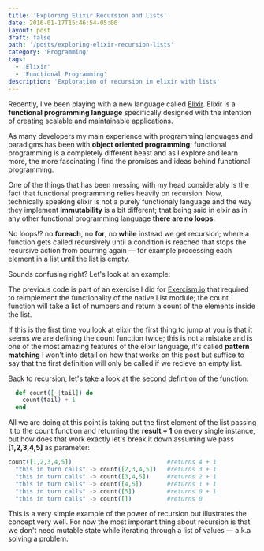 ```yaml
---
title: 'Exploring Elixir Recursion and Lists'
date: 2016-01-17T15:46:54-05:00
layout: post
draft: false
path: '/posts/exploring-elixir-recursion-lists'
category: 'Programming'
tags:
  - 'Elixir'
  - 'Functional Programming'
description: 'Exploration of recursion in elixir with lists'
---
```


Recently, I've been playing with a new language called [Elixir](https://elixir-lang.org/). Elixir is a **functional programming language** specifically designed with the intention of creating scalable and maintainable applications.

As many developers my main experience with programming languages and paradigms has been with **object oriented programming**; functional programming is a completely different beast and as I explore and learn more, the more fascinating I find the promises and ideas behind functional programming.

One of the things that has been messing with my head considerably is the fact that functional programming relies heavily on recursion. Now, technically speaking elixir is not a purely functionaly language and the way they implement **immutability** is a bit different; that being said in elxir as in any other functional programming language **there are no loops**.

No loops!? no **foreach**, no **for**, no **while** instead we get recursion; where a function gets called recursively until a condition is reached that stops the recursive action from ocurring again — for example processing each element in a list until the list is empty.

Sounds confusing right? Let's look at an example:

<script src="https://gist.github.com/amacgregor/93b23d7260b62a0b72e5.js"></script>

The previous code is part of an exercise I did for [Exercism.io](https://exercism.io) that required to reimplement the functionality of the native List module; the count function will take a list of numbers and return a count of the elements inside the list.

If this is the first time you look at elixir the first thing to jump at you is that it seems we are defining the count function twice; this is not a mistake and is one of the most amazing features of the elixir language, it's called **pattern matching** I won't into detail on how that works on this post but suffice to say that the first definition will only be called if we recieve an empty list.

Back to recursion, let's take a look at the second defintion of the function:

```elixir
  def count([_|tail]) do
    count(tail) + 1
  end
```

All we are doing at this point is taking out the first element of the list passing it to the count function and returning the **result + 1** on every single instance, but how does that work exactly let's break it down assuming we pass **[1,2,3,4,5]** as parameter:

```elixir
count([1,2,3,4,5])                           #returns 4 + 1
  "this in turn calls" -> count([2,3,4,5])   #returns 3 + 1
  "this in turn calls" -> count([3,4,5])     #returns 2 + 1
  "this in turn calls" -> count([4,5])       #returns 1 + 1
  "this in turn calls" -> count([5])         #returns 0 + 1
  "this in turn calls" -> count([])          #returns 0
```

This is a very simple example of the power of recursion but illustrates the concept very well. For now the most imporant thing about recursion is that we don't need mutable state while iterating through a list of values — a.k.a solving a problem.
